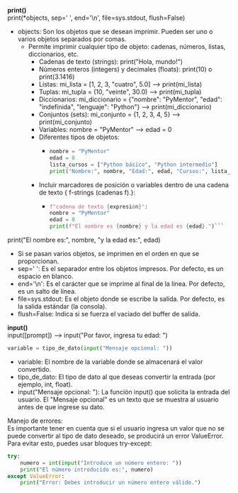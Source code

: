 **print()**  
print(*objects, sep=' ', end='\n', file=sys.stdout, flush=False)
* objects: Son los objetos que se desean imprimir. Pueden ser uno o varios objetos separados por comas.
  * Permite imprimir cualquier tipo de objeto: cadenas, números, listas, diccionarios, etc.
    * Cadenas de texto (strings): print("Hola, mundo!")
    * Números enteros (integers) y decimales (floats): print(10) o print(3.1416)
    * Listas: mi_lista = [1, 2, 3, "cuatro", 5.0] --> print(mi_lista)
    * Tuplas: mi_tupla = (10, "veinte", 30.0) --> print(mi_tupla)
    * Diccionarios: mi_diccionario = {"nombre": "PyMentor", "edad": "indefinida", "lenguaje": "Python"} --> print(mi_diccionario)
    * Conjuntos (sets): mi_conjunto = {1, 2, 3, 4, 5} --> print(mi_conjunto)
    * Variables: nombre = "PyMentor" --> edad = 0
    * Diferentes tipos de objetos: 
      * ```python
        nombre = "PyMentor"
        edad = 0
        lista_cursos = ["Python básico", "Python intermedio"]
        print("Nombre:", nombre, "Edad:", edad, "Cursos:", lista_cursos)```
    * Incluir marcadores de posición o variables dentro de una cadena de texto { f-strings (cadenas f).}:
      * ```python
        f"cadena de texto {expresión}":
        nombre = "PyMentor"
        edad = 0
        print(f"El nombre es {nombre} y la edad es {edad}.")```

print("El nombre es:", nombre, "y la edad es:", edad)
  * Si se pasan varios objetos, se imprimen en el orden en que se proporcionan.
* sep=' ': Es el separador entre los objetos impresos. Por defecto, es un espacio en blanco.
* end='\n': Es el carácter que se imprime al final de la línea. Por defecto, es un salto de línea.
* file=sys.stdout: Es el objeto donde se escribe la salida. Por defecto, es la salida estándar (la consola).
* flush=False: Indica si se fuerza el vaciado del buffer de salida.

**input()**  
input([prompt]) --> input("Por favor, ingresa tu edad: ")
```python
variable = tipo_de_dato(input("Mensaje opcional: "))
```
* variable: El nombre de la variable donde se almacenará el valor convertido.
* tipo_de_dato: El tipo de dato al que deseas convertir la entrada (por ejemplo, int, float).
* input("Mensaje opcional: "): La función input() que solicita la entrada del usuario. El "Mensaje opcional" es un texto que se muestra al usuario antes de que ingrese su dato.

Manejo de errores:  
Es importante tener en cuenta que si el usuario ingresa un valor que no se puede convertir al tipo de dato deseado, se producirá un error ValueError. Para evitar esto, puedes usar bloques try-except:  
```python
try:
    numero = int(input("Introduce un número entero: "))
    print("El número introducido es:", numero)
except ValueError:
    print("Error: Debes introducir un número entero válido.")
```

